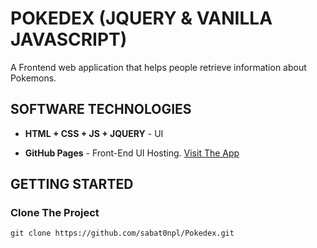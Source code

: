 # POKEDEX (JQUERY & VANILLA JAVASCRIPT)

A Frontend web application that helps people retrieve information about Pokemons.
## SOFTWARE TECHNOLOGIES

- **HTML + CSS + JS + JQUERY** - UI

- **GitHub Pages** - Front-End UI Hosting. [Visit The App](https://sabat0npl.github.io/Pokedex/)
## GETTING STARTED

### Clone The Project

`git clone https://github.com/sabat0npl/Pokedex.git`
